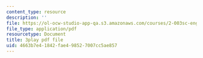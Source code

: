 ```yaml
---
content_type: resource
description: ''
file: https://ol-ocw-studio-app-qa.s3.amazonaws.com/courses/2-003sc-engineering-dynamics-fall-2011/4663b7e41842fae498527007cc5ae857_NHedXxUO-Bg.pdf
file_type: application/pdf
resourcetype: Document
title: 3play pdf file
uid: 4663b7e4-1842-fae4-9852-7007cc5ae857
---
```

